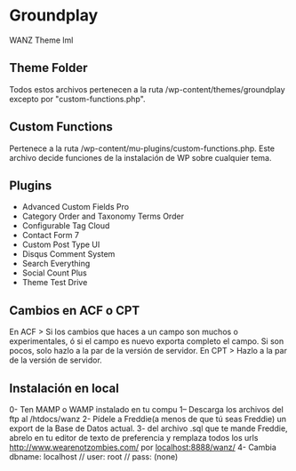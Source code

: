 # Groundplay
WANZ Theme lml

## Theme Folder

Todos estos archivos pertenecen a la ruta /wp-content/themes/groundplay excepto por "custom-functions.php".



## Custom Functions

Pertenece a la ruta /wp-content/mu-plugins/custom-functions.php. Este archivo decide funciones de la instalación de WP sobre cualquier tema.



## Plugins

- Advanced Custom Fields Pro
- Category Order and Taxonomy Terms Order
- Configurable Tag Cloud
- Contact Form 7
- Custom Post Type UI
- Disqus Comment System
- Search Everything
- Social Count Plus
- Theme Test Drive



## Cambios en ACF o CPT

En ACF > Si los cambios que haces a un campo son muchos o experimentales, ó si el campo es nuevo exporta completo el campo. Si son pocos, solo hazlo a la par de la versión de servidor.
En CPT > Hazlo a la par de la versión de servidor.



## Instalación en local

0- Ten MAMP o WAMP instalado en tu compu
1– Descarga los archivos del ftp al /htdocs/wanz
2- Pídele a Freddie(a menos de que tú seas Freddie) un export de la Base de Datos actual.
3- del archivo .sql que te mande Freddie, abrelo en tu editor de texto de preferencia y remplaza todos los urls <http://www.wearenotzombies.com/> por <localhost:8888/wanz/>
4- Cambia dbname: localhost // user: root // pass: (none)
